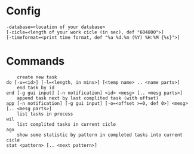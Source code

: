 # Config

	-database=<location of your database>
	[-cicle=<length of your work cicle (in sec), def "604800">]
	[-timeformat=<print time format, def "%a %d.%m (%Y) %H:%M {%s}">]

# Commands

		create new task
	do [-u=<id>] [-l=<length, in mins>] [<temp name> .. <name parts>]
		end task by id
	end [-g gui input] [-n notification] <id> <mesg> [.. <mesg parts>]
		append task next by last complited task (with offset)
	app [-n notification] [-g gui input] [-o=<offset >=0, def 0>] <mesg> [.. <mesg parts>]
		list tasks in process
	wil
		list complited tasks in current cicle
	ago
		show some statistic by pattern in completed tasks into current cicle
	stat <pattern> [.. <next pattern>]

